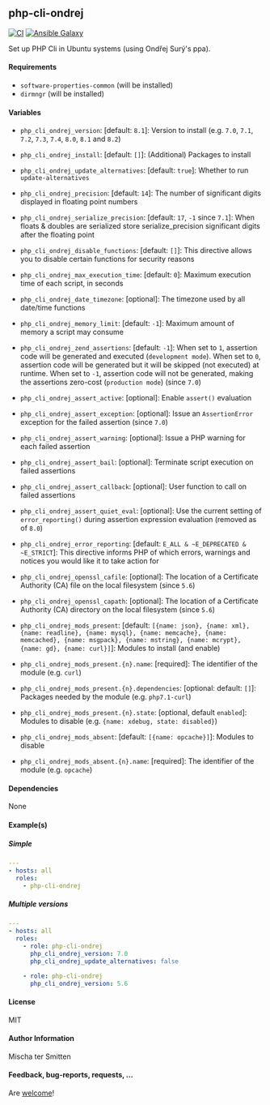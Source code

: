## php-cli-ondrej

[![CI](https://github.com/Oefenweb/ansible-php-cli-ondrej/workflows/CI/badge.svg)](https://github.com/Oefenweb/ansible-php-cli-ondrej/actions?query=workflow%3ACI)
[![Ansible Galaxy](http://img.shields.io/badge/ansible--galaxy-php--56--cli-blue.svg)](https://galaxy.ansible.com/Oefenweb/php_cli_ondrej)

Set up PHP Cli in Ubuntu systems (using Ondřej Surý's ppa).

#### Requirements

* `software-properties-common` (will be installed)
* `dirmngr` (will be installed)

#### Variables

* `php_cli_ondrej_version`: [default: `8.1`]: Version to install (e.g. `7.0`, `7.1`, `7.2`, `7.3`, `7.4`, `8.0`, `8.1` and `8.2`)

* `php_cli_ondrej_install`: [default: `[]`]: (Additional) Packages to install

* `php_cli_ondrej_update_alternatives`: [default: `true`]: Whether to run `update-alternatives`

* `php_cli_ondrej_precision`: [default: `14`]: The number of significant digits displayed in floating point numbers
* `php_cli_ondrej_serialize_precision`: [default: `17`, `-1` since `7.1`]: When floats & doubles are serialized store serialize_precision significant digits after the floating point
* `php_cli_ondrej_disable_functions`: [default: `[]`]: This directive allows you to disable certain functions for security reasons
* `php_cli_ondrej_max_execution_time`: [default: `0`]: Maximum execution time of each script, in seconds
* `php_cli_ondrej_date_timezone`: [optional]: The timezone used by all date/time functions
* `php_cli_ondrej_memory_limit`: [default: `-1`]: Maximum amount of memory a script may consume
* `php_cli_ondrej_zend_assertions`: [default: `-1`]: When set to `1`, assertion code will be generated and executed (`development mode`). When set to `0`, assertion code will be generated but it will be skipped (not executed) at runtime. When set to `-1`, assertion code will not be generated, making the assertions zero-cost (`production mode`) (since `7.0`)
* `php_cli_ondrej_assert_active`: [optional]: Enable `assert()` evaluation
* `php_cli_ondrej_assert_exception`: [optional]: Issue an `AssertionError` exception for the failed assertion (since `7.0`)
* `php_cli_ondrej_assert_warning`: [optional]: Issue a PHP warning for each failed assertion
* `php_cli_ondrej_assert_bail`: [optional]: Terminate script execution on failed assertions
* `php_cli_ondrej_assert_callback`: [optional]: User function to call on failed assertions
* `php_cli_ondrej_assert_quiet_eval`: [optional]: Use the current setting of `error_reporting()` during assertion expression evaluation (removed as of `8.0`)
* `php_cli_ondrej_error_reporting`: [default: `E_ALL & ~E_DEPRECATED & ~E_STRICT`]: This directive informs PHP of which errors, warnings and notices you would like it to take action for
* `php_cli_ondrej_openssl_cafile`: [optional]: The location of a Certificate Authority (CA) file on the local filesystem (since `5.6`)
* `php_cli_ondrej_openssl_capath`: [optional]: The location of a Certificate Authority (CA) directory on the local filesystem (since `5.6`)

* `php_cli_ondrej_mods_present`: [default: `[{name: json}, {name: xml}, {name: readline}, {name: mysql}, {name: memcache}, {name: memcached}, {name: msgpack}, {name: mstring}, {name: mcrypt}, {name: gd}, {name: curl}]`]: Modules to install (and enable)
* `php_cli_ondrej_mods_present.{n}.name`: [required]: The identifier of the module (e.g. `curl`)
* `php_cli_ondrej_mods_present.{n}.dependencies`: [optional: default: `[]`]: Packages needed by the module (e.g. `php7.1-curl`)
* `php_cli_ondrej_mods_present.{n}.state`: [optional, default `enabled`]: Modules to disable (e.g. `{name: xdebug, state: disabled}`)

* `php_cli_ondrej_mods_absent`: [default: `[{name: opcache}]`]: Modules to disable
* `php_cli_ondrej_mods_absent.{n}.name`: [required]: The identifier of the module (e.g. `opcache`)

#### Dependencies

None

#### Example(s)

##### Simple

```yaml
---
- hosts: all
  roles:
    - php-cli-ondrej
```

##### Multiple versions

```yaml
---
- hosts: all
  roles:
    - role: php-cli-ondrej
      php_cli_ondrej_version: 7.0
      php_cli_ondrej_update_alternatives: false

    - role: php-cli-ondrej
      php_cli_ondrej_version: 5.6
```

#### License

MIT

#### Author Information

Mischa ter Smitten

#### Feedback, bug-reports, requests, ...

Are [welcome](https://github.com/Oefenweb/ansible-php-cli-ondrej/issues)!
